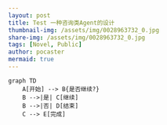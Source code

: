 ```yaml
---
layout: post
title: Test 一种咨询类Agent的设计
thumbnail-img: /assets/img/0028963732_0.jpg
share-img: /assets/img/0028963732_0.jpg
tags: [Novel, Public]
author: pocaster
mermaid: true
---
```



```mermaid
graph TD
    A[开始] --> B{是否继续?}
    B -->|是| C[继续]
    B -->|否| D[结束]
    C --> E[完成]
```

